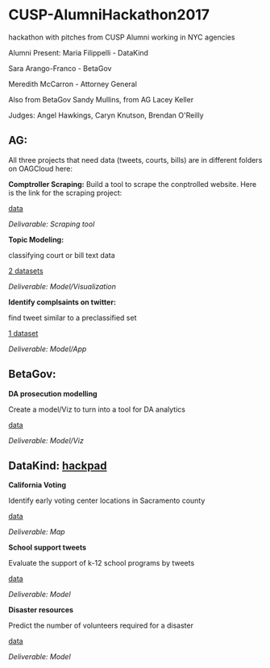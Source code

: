 # CUSP-AlumniHackathon2017
hackathon with pitches from CUSP Alumni working in NYC agencies

Alumni Present: 
Maria Filippelli - DataKind

Sara Arango-Franco - BetaGov 

Meredith McCarron - Attorney General

Also from BetaGov Sandy Mullins, from AG Lacey Keller

Judges: Angel Hawkings, Caryn Knutson, Brendan O'Reilly


## AG:

All three projects that need data (tweets, courts, bills) are in different folders on OAGCloud here:
 
**Comptroller Scraping:**
Build a tool to scrape the conptrolled website.
Here is the link for the scraping project:

[data](wwe2.osc.state.ny.us/transparency/contracts/contractsearch.cfm)

*Delivarable: Scraping tool*


**Topic Modeling:**

classifying court or bill text data

[2 datasets](https://is.gd/cuspoagApr2017)

*Deliverable: Model/Visualization*

**Identify complsaints on twitter:**

find tweet similar to a preclassified set

[1 dataset](https://is.gd/cuspoagApr2017)

*Deliverable: Model/App*


## BetaGov:

**DA prosecution modelling**

Create a model/Viz to turn into a tool for DA analytics

[data](https://drive.google.com/a/nyu.edu/file/d/0B8N4X7B8IiCPWXFvLVJVMEQ0RVk/view?usp=drivesdk)

*Deliverable: Model/Viz*


## DataKind: [hackpad](https://hackpad.com/CUSP-Hackathon-9-April-2017-FyPMWFANx2J)

**California Voting**

Identify early voting center locations in Sacramento county 

[data](https://docs.google.com/spreadsheets/d/1LvavASwTbUkqnA0onBQ_iPsB5xXBS230-07NDfgogUg/edit)

*Deliverable: Map*

**School support tweets**

Evaluate the support of k-12 school programs by tweets

[data](https://docs.google.com/document/d/1JOybncIv3uF3jjf9qMV16RR3GWTZYykxXIerDpTyU50/edit)

*Deliverable: Model*


**Disaster resources**

Predict the number of volunteers required for a disaster

[data](https://www.dropbox.com/s/c1j8xydy6u98k9q/Red%20Cross%20Data.zip?dl=0)

*Deliverable: Model*
